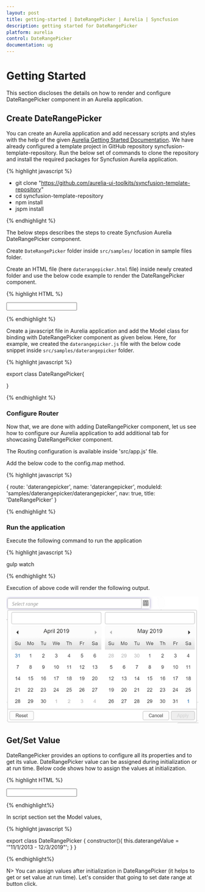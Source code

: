```yaml
---
layout: post
title: getting-started | DateRangePicker | Aurelia | Syncfusion
description: getting started for DateRangePicker
platform: aurelia
control: DateRangePicker
documentation: ug
---
```


# Getting Started

This section discloses the details on how to render and configure DateRangePicker component in an Aurelia application.

## Create DateRangePicker

You can create an Aurelia application and add necessary scripts and styles with the help of the given [Aurelia Getting Started Documentation](https://help.syncfusion.com/aurelia/overview).
We have already configured a template project in GitHub repository syncfusion-template-repository. Run the below set of commands to clone the repository and install the required packages for Syncfusion Aurelia application.

{% highlight javascript %}

*	git clone "https://github.com/aurelia-ui-toolkits/syncfusion-template-repository" 
*	cd syncfusion-template-repository
*	npm install
*	jspm install

{% endhighlight %}

The below steps describes the steps to create Syncfusion Aurelia DateRangePicker component.

Create `DateRangePicker` folder inside `src/samples/` location in sample files folder.

Create an HTML file (here `daterangepicker.html` file) inside newly created folder and use the below code example to render the DateRangePicker component.

{% highlight HTML %}

<input id="daterangepick" ej-date-range-picker/>

{% endhighlight %}

Create a javascript file in Aurelia application and add the Model class for binding with DateRangePicker component as given below.
Here, for example, we created the  `daterangepicker.js` file with the below code snippet inside `src/samples/daterangepicker` folder.

{% highlight javascript %}

export class DateRangePicker{

}

{% endhighlight %}

### Configure Router

Now that, we are done with adding DateRangePicker component, let us see how to configure our Aurelia application to add additional tab for showcasing DateRangePicker component.

The Routing configuration is available inside 'src/app.js' file. 

Add the below  code to the config.map method.

{% highlight javascript %}

{ route: 'daterangepicker', name: 'daterangepicker', moduleId: 'samples/daterangepicker/daterangepicker', nav: true, title: 'DateRangePicker' }

{% endhighlight %}

### Run the application

Execute the following command to run the application

{% highlight javascript %}

gulp watch

{% endhighlight %}

Execution of above code will render the following output.

![DateRangePicker](getting-started_images/daterangepick.png)

## Get/Set Value

DateRangePicker provides an options to configure all its properties and to get its value. DateRangePicker value can be assigned during initialization or at run time. Below code shows how to assign the values at initialization.

{% highlight HTML %}

<input id="datepick" ej-date-range-picker="e-value.bind:daterangeValue;"  ></input>

{% endhighlight%}

In script section set the Model values,

{% highlight javascript %}

export class DateRangePicker {
    constructor(){
        this.daterangeValue = '"11/1/2013 - 12/3/2019"';
    }
}

{% endhighlight%}

N> You can assign values after initialization in DateRangePicker (it helps to get or set value at run time). Let's consider that going to set date range at button click.